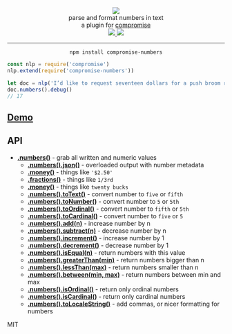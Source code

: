 <div align="center">
  <img src="https://cloud.githubusercontent.com/assets/399657/23590290/ede73772-01aa-11e7-8915-181ef21027bc.png" />

  <div>parse and format numbers in text</div>
  <div>a plugin for <a href="https://github.com/spencermountain/compromise/">compromise</a></div>
  
  <!-- npm version -->
  <a href="https://npmjs.org/package/compromise-numbers">
    <img src="https://img.shields.io/npm/v/compromise-numbers.svg?style=flat-square" />
  </a>
  
  <!-- file size -->
  <a href="https://unpkg.com/spacetime/builds/compromise-numbers.min.js">
    <img src="https://badge-size.herokuapp.com/spencermountain/compromise-numbers/master/builds/compromise-numbers.min.js" />
  </a>
   <hr/>
</div>

<div align="center">
  <code>npm install compromise-numbers</code>
</div>

```js
const nlp = require('compromise')
nlp.extend(require('compromise-numbers'))

let doc = nlp('I’d like to request seventeen dollars for a push broom rebristling')
doc.numbers().debug()
// 17
```

## [Demo](https://observablehq.com/@spencermountain/compromise-values)

## API

- **[.numbers()](https://observablehq.com/@spencermountain/compromise-values)** - grab all written and numeric values
  - **[.numbers().json()](https://observablehq.com/@spencermountain/compromise-values)** - overloaded output with number metadata
  - **[.money()](https://observablehq.com/@spencermountain/compromise-values)** - things like `'$2.50'`
  - **[.fractions()](https://observablehq.com/@spencermountain/compromise-values)** - things like `1/3rd`
  - **[.money()](https://observablehq.com/@spencermountain/compromise-values)** - things like `twenty bucks`
  - **[.numbers().toText()](https://observablehq.com/@spencermountain/compromise-values)** - convert number to `five` or `fifth`
  - **[.numbers().toNumber()](https://observablehq.com/@spencermountain/compromise-values)** - convert number to `5` or `5th`
  - **[.numbers().toOrdinal()](https://observablehq.com/@spencermountain/compromise-values)** - convert number to `fifth` or `5th`
  - **[.numbers().toCardinal()](https://observablehq.com/@spencermountain/compromise-values)** - convert number to `five` or `5`
  - **[.numbers().add(n)](https://observablehq.com/@spencermountain/compromise-values)** - increase number by n
  - **[.numbers().subtract(n)](https://observablehq.com/@spencermountain/compromise-values)** - decrease number by n
  - **[.numbers().increment()](https://observablehq.com/@spencermountain/compromise-values)** - increase number by 1
  - **[.numbers().decrement()](https://observablehq.com/@spencermountain/compromise-values)** - decrease number by 1
  - **[.numbers().isEqual(n)](https://observablehq.com/@spencermountain/compromise-values)** - return numbers with this value
  - **[.numbers().greaterThan(min)](https://observablehq.com/@spencermountain/compromise-values)** - return numbers bigger than n
  - **[.numbers().lessThan(max)](https://observablehq.com/@spencermountain/compromise-values)** - return numbers smaller than n
  - **[.numbers().between(min, max)](https://observablehq.com/@spencermountain/compromise-values)** - return numbers between min and max
  - **[.numbers().isOrdinal()](https://observablehq.com/@spencermountain/compromise-values)** - return only ordinal numbers
  - **[.numbers().isCardinal()](https://observablehq.com/@spencermountain/compromise-values)** - return only cardinal numbers
  - **[.numbers().toLocaleString()](https://observablehq.com/@spencermountain/compromise-values)** - add commas, or nicer formatting for numbers

MIT
